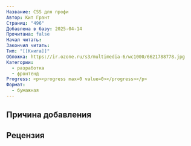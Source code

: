 ```yaml
---
Название: CSS для профи
Автор: Кит Грант
Страниц: "496"
Добавлена в базу: 2025-04-14
Прочитана: false
Начал читать: 
Закончил читать: 
Тип: "[[Книга]]"
Обложка: https://ir.ozone.ru/s3/multimedia-6/wc1000/6621788778.jpg
Категории:
  - разработка
  - фронтенд
Progress: <p><progress max=0 value=0></progress></p>
Формат:
  - бумажная
---
```

## Причина добавления


## Рецензия
